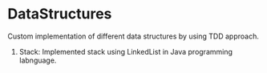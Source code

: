 # DataStructures

Custom implementation of different data structures by using TDD approach.
  1. Stack: Implemented stack using LinkedList in Java programming labnguage.

